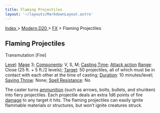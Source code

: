 ```yaml
---
title: Flaming Projectiles
layout: '~/layouts/MarkdownLayout.astro'
---
```


[ Index ](/) > [ Modern D20 ](/modern.d20.srd) > [FX](/modern.d20.srd/fx) > Flaming Projectiles

## Flaming Projectiles

Transmutation [Fire]

[Level](/modern.d20.srd/fx/level):
[Mage](/modern.d20.srd/classes/advanced/mage) 3;
[Components](/modern.d20.srd/fx/components): V, S, M; [Casting Time](/modern.d20.srd/fx/casting.time); [Attack action](/modern.d20.srd/combat/attack.actions)
[Range](/modern.d20.srd/fx/range): Close (25 ft. + 5 ft./2 levels);
[Target](/modern.d20.srd/fx/target): 50 projectiles, all of which must be in
contact with each other at the time of casting;
[Duration](/modern.d20.srd/fx/duration): 10 minutes/level; [Saving Throw](/modern.d20.srd/basics/saving.throws): None; [Spell Resistance](/modern.d20.srd/special.abilities/spell.resistance): No

The caster turns [ammunition](/modern.d20.srd/equipment/ammunitions) (such as
arrows, bolts, bullets, and shuriken) into fiery projectiles. Each projectile
deals an extra 1d6 points of fire [damage](/modern.d20.srd/combat/damage) to
any target it hits. The flaming projectiles can easily ignite flammable
materials or structures, but won’t ignite creatures struck.

